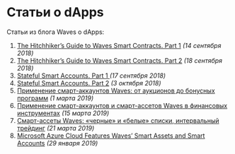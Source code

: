 # Статьи о dApps

Статьи из блога Waves о dApps:

1. [The Hitchhiker’s Guide to Waves Smart Contracts. Part 1](https://medium.com/wavesprotocol/the-hitchhikers-guide-to-waves-smart-contracts-part-1-b80aa47a745a) _(14 сентября 2018)_
2. [The Hitchhiker’s Guide to Waves Smart Contracts. Part 2](https://medium.com/wavesprotocol/the-hitchhikers-guide-to-waves-smart-contracts-part-2-44621fd5a007) _(18 сентября 2018)_
3. [Stateful Smart Accounts. Part 1 ](https://medium.com/wavesprotocol/stateful-smart-accounts-part-1-315731d8c06) _(17 сентября 2018)_
4. [Stateful Smart Accounts. Part 2](https://medium.com/wavesprotocol/stateful-smart-accounts-part-2-implementing-erc-20-and-nft-erc-721-step-by-step-7bac364fdadb) _(3 октября 2018)_
5. [Применение смарт-аккаунтов Waves: от аукционов до бонусных программ](https://habr.com/en/company/waves/blog/442238/) _(1 мартa 2019)_
6. [Применение смарт-аккаунтов и смарт-ассетов Waves в финансовых инструментах](https://habr.com/ru/company/waves/blog/443836/) _(15 мартa 2019)_
7. [Смарт-ассеты Waves: «черные» и «белые» списки, интервальный трейдинг](https://habr.com/ru/company/waves/blog/444686/) _(21 мартa 2019)_
8. [Microsoft Azure Cloud Features Waves’ Smart Assets and Smart Accounts](https://medium.com/wavesprotocol/microsoft-azure-cloud-features-waves-smart-assets-and-smart-accounts-1a71b3c23c2b) _(29 января 2019)_
